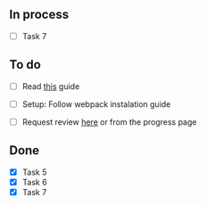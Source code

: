 ## In process

- [ ] Task 7

## To do

- [ ] Read [this](https://www.notion.so/Shooter-game-203e819041c7486bb36f9e65faecba27) guide
- [ ] Setup: Follow webpack instalation guide
- [ ] Request review [here](https://dashboard.microverse.org/capstone_assessments?project_id=recUagaBIwU1YGtY5) or from the progress page


## Done

- [X] Task 5
- [X] Task 6
- [X] Task 7